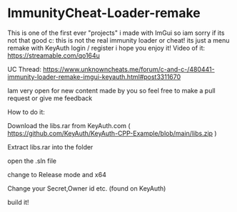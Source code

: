 # ImmunityCheat-Loader-remake

This is one of the first ever "projects" i made with ImGui so iam sorry if its not that good c:  this is not the real immunity loader or cheat! its just a menu remake with KeyAuth login / register i hope you enjoy it!   Video of it: https://streamable.com/qo164u

UC Thread: https://www.unknowncheats.me/forum/c-and-c-/480441-immunity-loader-remake-imgui-keyauth.html#post3311670

Iam very open for new content made by you so feel free to make a pull request  or give me feedback


How to do it: 

Download the libs.rar from KeyAuth.com ( https://github.com/KeyAuth/KeyAuth-CPP-Example/blob/main/libs.zip )

Extract libs.rar into the folder

open the .sln file

change to Release mode and x64

Change your Secret,Owner id etc. (found on KeyAuth)

build it!

